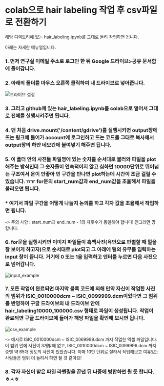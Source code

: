 # colab으로 hair labeling 작업 후 csv파일로 전환하기

해당 디렉토리에 있는 hair_labeling.ipynb를 그대로 돌려 작업하면 됩니다.

아래는 자세한 메뉴얼입니다.


### 1. 먼저 연구실 이메일 주소로 로그인 한 뒤 Google 드라이브>공유 문서함에 들어갑니다.

### 2. 아래의 폴더를 마우스 오른쪽 클릭하여 내 드라이브로 넣어줍니다.
![드라이브 설정](https://user-images.githubusercontent.com/39727494/86948722-86d46180-c188-11ea-9c10-3a4d3b8bb7a5.png)

### 3. 그리고 github에 있는 hair_labeling.ipynb를 colab으로 열어서 그대로 전체를 실행시켜주면 됩니다.

### 4. 맨 처음 drive.mount('/content/gdrive')를 실행시키면 output창에 뜨는 링크에 들어가 account에 로그인하고 뜨는 코드를 그대로 복사해서 output창의 하얀 네모칸에 붙여넣기 해주면 됩니다.

### 5. 이 폴더 안의 사진들 파일명에 있는 숫자를 순서대로 불러와 파일을 plot해주는 방식인데 그 숫자들이 연속적이지 않고 심하면 10000단위로 뛰어넘는 구조여서 운이 안좋아 빈 구간을 만나면 plot하는데 시간이 조금 걸릴 수 있습니다. ㅠㅠ for문의 start_num값과 end_num값을 조율해서 파일을 불러오면 됩니다. 
### * 여기서 파일 구간을 어떻게 나눌지 논의를 하고 각자 값을 조율해서 작업하면 됩니다.
-> 주의 사항 : start_num과 end_num - 1의 자릿수가 동일해야 합니다! 안그러면 망합니다.

### 6. for문을 실행시키면 이미지 파일들이 흑백사진(육안으로 판별할 때 털을 잘 보이게 하고자)으로 순서대로 plot되고 그 아래에 털의 유무를 입력하는 input 창이 뜹니다. 거기에 0 또는 1을 입력하고 엔터를 누르면 다음 사진으로 넘어갑니다.
![input_example](https://user-images.githubusercontent.com/39727494/86952066-6064f500-c18d-11ea-81f8-8a76f0da44d3.png)


### 7. 모든 작업이 완료되면 마지막 블록 코드에 의해 만약 자신이 작업한 사진의 범위가 ISIC_0010000dcm ~ ISIC_0099999.dcm이었다면 그 범위를 반영하여 구글 드라이브의 내 드라이브 안에 hair_labeling10000_100000.csv 형태로 파일이 생성됩니다. 작업이 완료되면 구글 드라이브에 들어가 해당 파일을 확인해 보시면 됩니다.
![csv_example](https://user-images.githubusercontent.com/39727494/86951022-eed87700-c18b-11ea-874b-b88cb1fb4dbb.png)

-> 예시로  ISIC_0010000dcm ~ ISIC_0069999.dcm 까지 작업한 엑셀 파일입니다. 이 범위 안에 사진이 3개밖에 없고, ISIC_0010000dcm ~ ISIC_0099999.dcm 까지 중엔 약 65개 정도의 사진이 있었습니다. 아마 10만 단위로 잘라서 작업해보고 여유있는 사람들은 범위 더 늘려서 하면 될 것 같아요!


### 8. 각자 자신이 맡은 파일 라벨링을 끝낸 뒤 나중에 병합하면 될 듯 합니다. ㅎㅅㅎ

